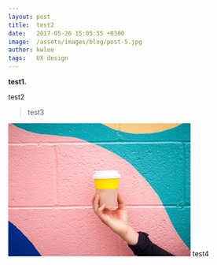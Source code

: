 ```yaml
---
layout: post
title:  test2
date:   2017-05-26 15:05:55 +0300
image:  /assets/images/blog/post-5.jpg
author: kwlee
tags:   UX design
---
```


**test1.**

test2

> test3


![Example Image](/assets/images/blog/post-5.jpg)
test4